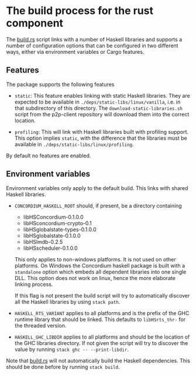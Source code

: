 # The build process for the rust component

The [build.rs](./build.rs) script links with a number of Haskell libraries and
supports a number of configuration options that can be configured in two
different ways, either via environment variables or Cargo features.

## Features

The package supports the following features

- `static`: This feature enables linking with static Haskell libraries.
   They are expected to be available in `./deps/static-libs/linux/vanilla`, i.e. in that subdirectory of this directory.
   The `download-static-libraries.sh` script from the p2p-client repository will download them into the correct location.

- `profiling`: This will link with Haskell libraries built with profiling support. This option implies `static`, with the difference
  that the libraries must be available in `./deps/static-libs/linux/profiling`.

By default no features are enabled.

## Environment variables

Environment variables only apply to the default build. This links with shared Haskell libraries.

- `CONCORDIUM_HASKELL_ROOT` should, if present, be a directory containing
   - libHSConcordium-0.1.0.0
   - libHSconcordium-crypto-0.1
   - libHSglobalstate-types-0.1.0.0
   - libHSglobalstate-0.1.0.0
   - libHSlmdb-0.2.5
   - libHSscheduler-0.1.0.0

   This only applies to non-windows platforms. It is not used on other platforms.
   On Windows the Concordium haskell package is built with a `standalone` option which embeds all dependent libraries into one single DLL.
   This option does not work on linux, hence the more elaborate linking process.

   If this flag is not present the build script will try to automatically discover all the Haskell libraries by using `stack path`.

- `HASKELL_RTS_VARIANT` applies to all platforms and is the prefix of the GHC runtime library that should be linked.
   This defaults to `libHSrts_thr-` for the threaded version.

- `HASKELL_GHC_LIBDIR` applies to all platforms and should be the location of the GHC libraries directory.
   If not given the script will try to discover the value by running `stack ghc
   -- --print-libdir`.


Note that [build.rs](./build.rs) will not automatically build the Haskell
dependencies. This should be done before by running `stack build`.
